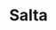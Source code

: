 ---
layout: sedes
title: Salta
donarurl: https://donaronline.org/oajnu/agentes-de-cambio-salta
nameurl: salta
email: info.salta@oajnu.org
socialmedia: 
- facebook: oajnusalta
- instagram: oajnusalta
- twitter: oajnusalta
---